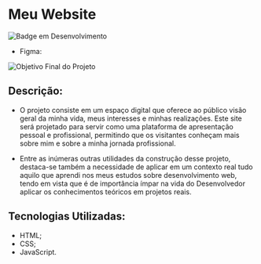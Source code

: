 # Meu Website

![Badge em Desenvolvimento](http://img.shields.io/static/v1?label=STATUS&message=EM%20DESENVOLVIMENTO&color=GREEN&style=for-the-badge)

- Figma:
  
![Objetivo Final do Projeto](https://github.com/KNereS/my-website/assets/127334900/021aad28-db82-4d51-aba5-e705af495e5a)

## Descrição:

- O projeto consiste em um espaço digital que oferece ao público visão geral da minha vida, meus interesses e minhas realizações. Este site será projetado para servir como uma plataforma de apresentação pessoal e profissional, permitindo que os visitantes conheçam mais sobre mim e sobre a minha jornada profissional.

- Entre as inúmeras outras utilidades da construção desse projeto, destaca-se também a necessidade de aplicar em um contexto real tudo aquilo que aprendi nos meus estudos sobre desenvolvimento web, tendo em vista que é de importância ímpar na vida do Desenvolvedor aplicar os conhecimentos teóricos em projetos reais.

## Tecnologias Utilizadas:

- HTML;
- CSS;
- JavaScript.
